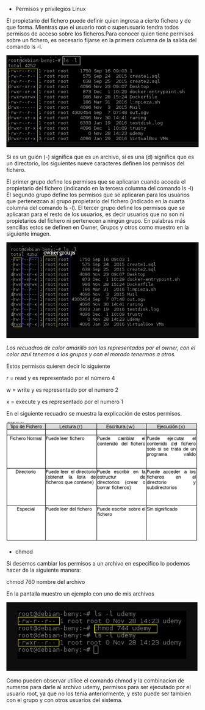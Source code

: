 
- Permisos y privilegios Linux

El propietario del fichero puede definir quien ingresa a cierto fichero y de que forma. 
Mientras que el usuario root o superusuario tendra todos permisos de acceso sobre los ficheros.Para conocer quien tiene permisos sobre un fichero, es necesario fijarse en la primera columna de la salida del comando ls -l.

![1](./imagenes/lsl1.PNG)

Si es un guión (-) significa que es un archivo, sí es una (d) significa que es un directorio, los siguientes nueve caracteres definen los permisos del fichero.

El primer grupo define los permisos que se aplicaran cuando acceda el propietario del fichero (indicando en la tercera columna del comando ls -l)
El segundo grupo define los permisos que se aplicaran para los usuarios que pertenezcan al grupo propietario del fichero (indicado en la cuarta columna del comando ls -l).
El tercer grupo define los permisos que se aplicaran para el resto de los usuarios, es decir usuarios que no son ni propietarios del fichero ni pertenecen a ningún grupo. En palabras más sencillas estos se definen en Owner, Grupos y otros como muestro en la siguiente imagen.

![2](./imagenes/lsl2.PNG)

*Los recuadros de color amarillo son los representados por el owner, con el color azul tenemos a los grupos y con el morado tenermos a otros.*

Estos permisos quieren decir lo siguiente

r = read y es representado por el número 4

w = write y es representado por el numero 2

x = execute y es representado por el numero 1


En el siguiente recuadro se muestra la explicación de estos permisos.

![3](./imagenes/lsl3.PNG)

- chmod

Si desemos cambiar los permisos a un archivo en especifico lo podemos hacer de la siguiente manera:

chmod 760 nombre del archivo

En la pantalla muestro un ejemplo con uno de mis archivos

![4](./imagenes/lsl4.PNG)

Como pueden observar utilice el comando chmod y la combinacion de numeros para darle al archivo udemy, permisos para ser ejecutado por el usuario root, ya que no los tenia anteriormente, y esto puede ser tambien con el grupo y con otros usuarios del sistema.